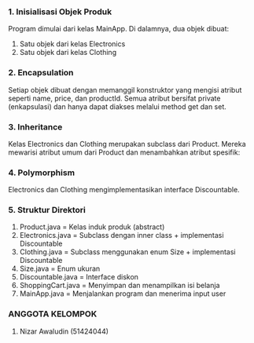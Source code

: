 ### 1. Inisialisasi Objek Produk
Program dimulai dari kelas MainApp.
Di dalamnya, dua objek dibuat:
1. Satu objek dari kelas Electronics
2. Satu objek dari kelas Clothing

### 2. Encapsulation
Setiap objek dibuat dengan memanggil konstruktor yang mengisi atribut seperti name, price, dan productId.
Semua atribut bersifat private (enkapsulasi) dan hanya dapat diakses melalui method get dan set.

### 3. Inheritance
Kelas Electronics dan Clothing merupakan subclass dari Product.
Mereka mewarisi atribut umum dari Product dan menambahkan atribut spesifik:

###  4. Polymorphism
Electronics dan Clothing mengimplementasikan interface Discountable.

### 5. Struktur Direktori
1. Product.java = Kelas induk produk (abstract)
2. Electronics.java = Subclass dengan inner class + implementasi Discountable
3. Clothing.java = Subclass menggunakan enum Size + implementasi Discountable
4. Size.java = Enum ukuran
5. Discountable.java = Interface diskon
6. ShoppingCart.java = Menyimpan dan menampilkan isi belanja
7. MainApp.java = Menjalankan program dan menerima input user

### ANGGOTA KELOMPOK
1. Nizar Awaludin (51424044)

